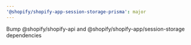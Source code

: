 ```yaml
---
'@shopify/shopify-app-session-storage-prisma': major
---
```


Bump @shopify/shopify-api and @shopify/shopify-app/session-storage dependencies
